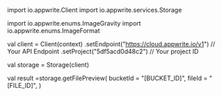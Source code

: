import io.appwrite.Client
import io.appwrite.services.Storage

import io.appwrite.enums.ImageGravity
import io.appwrite.enums.ImageFormat

val client = Client(context)
    .setEndpoint("https://cloud.appwrite.io/v1") // Your API Endpoint
    .setProject("5df5acd0d48c2") // Your project ID

val storage = Storage(client)

val result =storage.getFilePreview(
    bucketId = "[BUCKET_ID]",
    fileId = "[FILE_ID]",
)